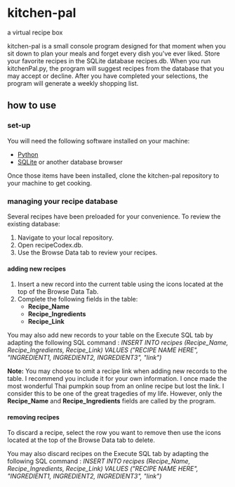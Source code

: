 # kitchen-pal
a virtual recipe box

kitchen-pal is a small console program designed for that moment when you sit down to plan your meals and forget every dish you've ever liked. Store your favorite recipes in the SQLite database recipes.db. When you run kitchenPal.py, the program will suggest recipes from the database that you may accept or decline. After you have completed your selections, the program will generate a weekly shopping list. 

## how to use 

### set-up
You will need the following software installed on your machine: 

* [Python](https://www.python.org/downloads/)
* [SQLite](https://www.sqlite.org/download.html) or another database browser
  
Once those items have been installed, clone the kitchen-pal repository to your machine to get cooking. 

### managing your recipe database 

Several recipes have been preloaded for your convenience. To review the existing database: 

1. Navigate to your local repository.
2. Open recipeCodex.db.
3. Use the Browse Data tab to review your recipes.

#### adding new recipes 

1. Insert a new record into the current table using the icons located at the top of the Browse Data Tab.
2. Complete the following fields in the table:
   - **Recipe_Name**
   - **Recipe_Ingredients**
   - **Recipe_Link**  

You may also add new records to your table on the Execute SQL tab by adapting the following SQL command : _INSERT INTO recipes (Recipe_Name, Recipe_Ingredients, Recipe_Link) VALUES ("RECIPE NAME HERE", "INGREDIENT1, INGREDIENT2, INGREDIENT3", "link")_

**Note:** You may choose to omit a recipe link when adding new records to the table. I recommend you include it for your own information. I once made the most wonderful Thai pumpkin soup from an online recipe but lost the link. I consider this to be one of the great tragedies of my life. However, only the **Recipe_Name** and **Recipe_Ingredients** fields are called by the program. 

#### removing recipes 
To discard a recipe, select the row you want to remove then use the icons located at the top of the Browse Data tab to delete. 

You may also discard recipes on the Execute SQL tab by adapting the following SQL command : _INSERT INTO recipes (Recipe_Name, Recipe_Ingredients, Recipe_Link) VALUES ("RECIPE NAME HERE", "INGREDIENT1, INGREDIENT2, INGREDIENT3", "link")_


